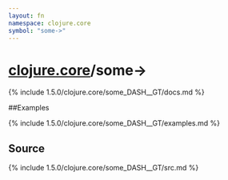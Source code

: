 ```yaml
---
layout: fn
namespace: clojure.core
symbol: "some->"
---
```


# [clojure.core](../)/some->

{% include 1.5.0/clojure.core/some_DASH__GT/docs.md %}

##Examples

{% include 1.5.0/clojure.core/some_DASH__GT/examples.md %}
## Source
{% include 1.5.0/clojure.core/some_DASH__GT/src.md %}

